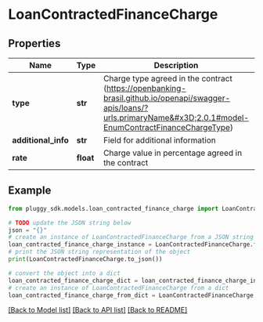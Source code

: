 # LoanContractedFinanceCharge


## Properties

Name | Type | Description | Notes
------------ | ------------- | ------------- | -------------
**type** | **str** | Charge type agreed in the contract (https://openbanking-brasil.github.io/openapi/swagger-apis/loans/?urls.primaryName&#x3D;2.0.1#model-EnumContractFinanceChargeType) | [optional] 
**additional_info** | **str** | Field for additional information | [optional] 
**rate** | **float** | Charge value in percentage agreed in the contract | [optional] 

## Example

```python
from pluggy_sdk.models.loan_contracted_finance_charge import LoanContractedFinanceCharge

# TODO update the JSON string below
json = "{}"
# create an instance of LoanContractedFinanceCharge from a JSON string
loan_contracted_finance_charge_instance = LoanContractedFinanceCharge.from_json(json)
# print the JSON string representation of the object
print(LoanContractedFinanceCharge.to_json())

# convert the object into a dict
loan_contracted_finance_charge_dict = loan_contracted_finance_charge_instance.to_dict()
# create an instance of LoanContractedFinanceCharge from a dict
loan_contracted_finance_charge_from_dict = LoanContractedFinanceCharge.from_dict(loan_contracted_finance_charge_dict)
```
[[Back to Model list]](../README.md#documentation-for-models) [[Back to API list]](../README.md#documentation-for-api-endpoints) [[Back to README]](../README.md)


